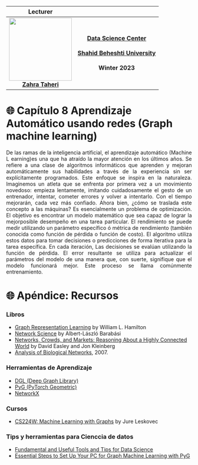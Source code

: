 |<b>Lecturer</b>    |   |
|:-:|:-:|
| <img src="https://raw.githubusercontent.com/zahta/zahta/main/img/zahra_taheri_2.png"  width=170pt > <br> <b>[Zahra Taheri](https://github.com/zahta)</b>   | **[Data Science Center](http://ds.sbu.ac.ir/)**  <br>  <br> **[Shahid Beheshti University](https://en.sbu.ac.ir/)** <br>  <br> <b> Winter 2023</b> |
# 🌐 Capítulo 8 Aprendizaje Automático usando redes (Graph machine learning)

<div align="justify">
    
De las ramas de la inteligencia artificial, el aprendizaje automático  (Machine L earning)es una que ha atraído
la mayor atención en los últimos años. Se refiere a una clase de algoritmos informáticos que
aprenden y mejoran automáticamente sus habilidades a través de la experiencia sin ser explícitamente
programados. 
Este enfoque se inspira en la naturaleza. Imaginemos un atleta que se enfrenta por primera vez a un
movimiento novedoso: empieza lentamente, imitando cuidadosamente el gesto
de un entrenador, intentar, cometer errores y volver a intentarlo. Con el tiempo mejorarán,
cada vez más confiado.
Ahora bien, ¿cómo se traslada este concepto a las máquinas? Es esencialmente un problema  de optimización.
El objetivo es encontrar un modelo matemático que sea capaz de lograr la mejorposible desempeño en una tarea particular.
El rendimiento se puede medir utilizando un parámetro específico ó métrica de rendimiento 
(también conocida como función de pérdida o función de costo). El algoritmo utiliza
estos datos para tomar decisiones o predicciones de forma iterativa para la tarea específica. En cada iteración,
Las decisiones se evalúan utilizando la función de pérdida. El error resultante se utiliza para actualizar el
parámetros del modelo de una manera que, con suerte, signifique que el modelo funcionará mejor. Este
 proceso se llama comúnmente entrenamiento.
</div>

# 🌐 Apéndice: Recursos

### Libros
- [Graph Representation Learning](https://www.cs.mcgill.ca/~wlh/grl_book/) by William L. Hamilton
- [Network Science](http://networksciencebook.com/) by Albert-László Barabási
- [Networks, Crowds, and Markets: Reasoning About a Highly Connected World](https://www.cs.cornell.edu/home/kleinber/networks-book/) by David Easley and Jon Kleinberg
- [Analysis of Biological Networks](https://onlinelibrary.wiley.com/doi/book/10.1002/9780470253489), 2007.

###  Herramientas de Aprendizaje
- [DGL (Deep Graph Library)](https://www.dgl.ai/)
- [PyG (PyTorch Geometric)](https://www.pyg.org/)
- [NetworkX](https://networkx.org/)

### Cursos
- [CS224W: Machine Learning with Graphs](http://web.stanford.edu/class/cs224w/) by Jure Leskovec

### Tips y herramientas para Cienccia de datos

- [Fundamental and Useful Tools and Tips for Data Science](https://github.com/zahta/tools_tips_data_science)
- [Essential Steps to Set Up Your PC for Graph Machine Learning with PyG](https://github.com/zahta/graph_ml/tree/main/setup_pc_for_coding_gml)
